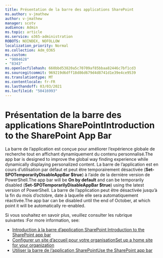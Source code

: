 ```yaml
---
title: Présentation de la barre des applications SharePoint
ms.author: v-jmathew
author: v-jmathew
manager: scotv
audience: Admin
ms.topic: article
ms.service: o365-administration
ROBOTS: NOINDEX, NOFOLLOW
localization_priority: Normal
ms.collection: Adm_O365
ms.custom:
- "9004628"
- "8343"
ms.openlocfilehash: 660bbd53820a5c70709af85bbaa82446c7bf1cd3
ms.sourcegitcommit: 969219d6dff18d86d679d4d8741d1e39e4ce9539
ms.translationtype: MT
ms.contentlocale: fr-FR
ms.lasthandoff: 03/03/2021
ms.locfileid: "50416993"
---
```

# <a name="introduction-to-the-sharepoint-app-bar"></a><span data-ttu-id="7d1c4-102">Présentation de la barre des applications SharePoint</span><span class="sxs-lookup"><span data-stu-id="7d1c4-102">Introduction to the SharePoint App Bar</span></span>

<span data-ttu-id="7d1c4-103">La barre de l’application est conçue pour améliorer l’expérience globale de recherche tout en affichant dynamiquement du contenu personnalisé.</span><span class="sxs-lookup"><span data-stu-id="7d1c4-103">The app bar is designed to improve the global way finding experience while dynamically displaying personalized content.</span></span> <span data-ttu-id="7d1c4-104">La barre de  l’application est en cours d’utilisation par défaut et peut être temporairement désactivée (**Set-SPOTemporarilyDisableAppBar $true**) à l’aide de la dernière version de PowerShell.</span><span class="sxs-lookup"><span data-stu-id="7d1c4-104">The app bar will be **On by default** and can be temporarily disabled (**Set-SPOTemporarilyDisableAppBar $true**) using the latest version of PowerShell.</span></span> <span data-ttu-id="7d1c4-105">La barre de l’application peut être désactivée jusqu’à la fin du mois d’octobre, date à laquelle elle sera automatiquement réactivée.</span><span class="sxs-lookup"><span data-stu-id="7d1c4-105">The app bar can be disabled until the end of October, at which point it will be automatically re-enabled.</span></span>

<span data-ttu-id="7d1c4-106">Si vous souhaitez en savoir plus, veuillez consulter les rubrique suivantes :</span><span class="sxs-lookup"><span data-stu-id="7d1c4-106">For more information, see:</span></span>

- [<span data-ttu-id="7d1c4-107">Introduction à la barre d’application SharePoint </span><span class="sxs-lookup"><span data-stu-id="7d1c4-107">Introduction to the SharePoint app bar</span></span>](https://docs.microsoft.com/SharePoint/sharepoint-app-bar)
- [<span data-ttu-id="7d1c4-108">Configurer un site d’accueil pour votre organisation</span><span class="sxs-lookup"><span data-stu-id="7d1c4-108">Set up a home site for your organization</span></span>](https://docs.microsoft.com/sharepoint/home-site)
- [<span data-ttu-id="7d1c4-109">Utiliser la barre de l’application SharePoint</span><span class="sxs-lookup"><span data-stu-id="7d1c4-109">Use the SharePoint app bar</span></span>](https://support.microsoft.com/office/use-the-sharepoint-app-bar-b2ab82d5-9af7-445e-ad24-236c5a86b5f8)

